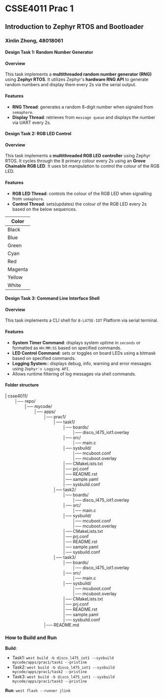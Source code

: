 # CSSE4011 Prac 1 
## Introduction to Zephyr RTOS and Bootloader 
### Xinlin Zhong, 48018061

#### **Design Task 1: Random Number Generator**
#### Overview 
This task implements a **multithreaded random number generator (RNG)** using **Zephyr RTOS**. It utilizes Zephyr's **hardware RNG API** to generate random numbers and display them every 2s via the
serial output.

#### Features 
- **RNG Thread**: generates a random 8-digit number when signaled from `semaphore`.
- **Display Thread**: retrieves from `message queue` and displays the number via UART every 2s.

#### **Design Task 2: RGB LED Control**
#### Overview 
This task implements a **multithreaded RGB LED controller** using Zephyr RTOS. It cycles through the 8 primary colour every 2s using an **Grove Chainable RGB LED**. It uses bit manipulation to control the colour of the RGB LED. 

#### Features 
- **RGB LED Thread**: controls the colour of the RGB LED when signalling from `semaphore`.
- **Control Thread**: sets(updates) the colour of the RGB LED every 2s based on the below sequences.

| Color   |
|---------|
| Black   |
| Blue    |
| Green   |
| Cyan    |
| Red     |
| Magenta |
| Yellow  |
| White   |

#### **Design Task 3: Command Line Interface Shell**
#### Overview 
This task implements a CLI shell for `B-L475E-IOT` Platform via serial terminal.

#### Features 
- **System Timer Command**: displays system uptime in `seconds` or formatted as `HH:MM:SS` based on specified commands.
- **LED Control Command**: sets or toggles on board LEDs using a bitmask based on specified commands.
- **Logging System:**: displays debug, info, warning and error messages using `Zephyr's Logging API`.
- Allows runtime filtering of log messages via shell commands. 

#### **Folder structure**
| csse4011/  
        │── repo/  
                │── mycode/  
                        │── apps/  
                                │── prac1/  
                                        │── task1/  
                                                │── boards/  
                                                        │── disco_l475_iot1.overlay  
                                                │── src/  
                                                        │── main.c  
                                                │── sysbuild/  
                                                        │── mcuboot.conf  
                                                        │── mcuboot.overlay  
                                                 │── CMakeLists.txt  
                                                │── prj.conf  
                                                │── README.rst  
                                                │── sample.yaml  
                                                │── sysbuild.conf  
                                        │── task2/  
                                                │── boards/  
                                                        │── disco_l475_iot1.overlay  
                                                │── src/  
                                                        │── main.c  
                                                │── sysbuild/  
                                                        │── mcuboot.conf  
                                                        │── mcuboot.overlay  
                                                 │── CMakeLists.txt  
                                                │── prj.conf  
                                                │── README.rst  
                                                │── sample.yaml  
                                                │── sysbuild.conf  
                                        │── task3/  
                                                │── boards/  
                                                        │── disco_l475_iot1.overlay  
                                                │── src/  
                                                        │── main.c  
                                                │── sysbuild/  
                                                        │── mcuboot.conf  
                                                        │── mcuboot.overlay  
                                                 │── CMakeLists.txt  
                                                │── prj.conf  
                                                │── README.rst  
                                                │── sample.yaml  
                                                │── sysbuild.conf  
                                │── README.md  

### How to Build and Run
**Build**: 
- Task1: `west build -b disco_l475_iot1 --sysbuild mycode/apps/prac1/task1 --pristine`
- Task2: `west build -b disco_l475_iot1 --sysbuild mycode/apps/prac1/task2 --pristine`
- Task3: `west build -b disco_l475_iot1 --sysbuild mycode/apps/prac1/task3 --pristine`

**Run**: `west flash --runner jlink`


